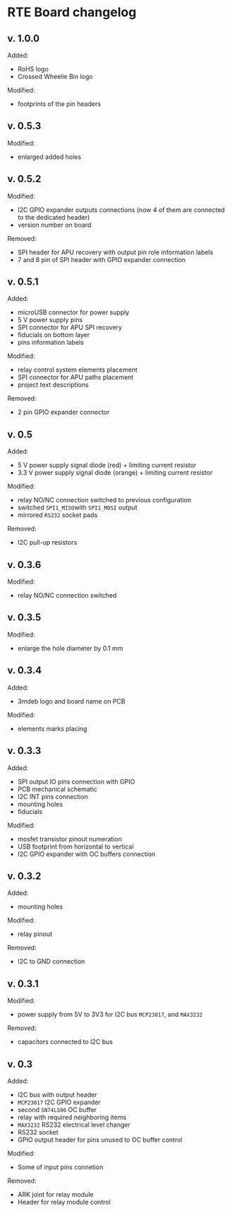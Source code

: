 RTE Board changelog
===================

v. 1.0.0
--------

Added:

* RoHS logo
* Crossed Wheelie Bin logo

Modified:

* footprints of the pin headers

v. 0.5.3
--------

Modified:
* enlarged added holes

v. 0.5.2
--------

Modified:
* I2C GPIO expander outputs connections (now 4 of them are connected to the dedicated header)
* version number on board

Removed:
* SPI header for APU recovery with output pin role information labels
* 7 and 8 pin of SPI header with GPIO expander connection

v. 0.5.1
--------

Added:
* microUSB connector for power supply
* 5 V power supply pins
* SPI connector for APU SPI recovery
* fiducials on bottom layer
* pins information labels

Modified:
* relay control system elements placement
* SPI connector for APU paths placement
* project text descriptions

Removed:
* 2 pin GPIO expander connector

v. 0.5
------

Added:
* 5 V power supply signal diode (red) + limiting current resistor
* 3.3 V power supply signal diode (orange) + limiting current resistor

Modified:
* relay NO/NC connection switched to previous configuration
* switched `SPI1_MISO`with `SPI1_MOSI` output
* mirrored `RS232` socket pads

Removed:
* I2C pull-up resistors

v. 0.3.6
--------

Modified:
* relay NO/NC connection switched

v. 0.3.5
--------

Modified:
* enlarge the hole diameter by 0.1 mm

v. 0.3.4
--------

Added:
* 3mdeb logo and board name on PCB

Modified:
* elements marks placing

v. 0.3.3
--------

Added:
* SPI output IO pins connection with GPIO
* PCB mechanical schematic
* I2C INT pins connection
* mounting holes
* fiducials

Modified:
* mosfet transistor pinout numeration
* USB footprint from horizontal to vertical
* I2C GPIO expander with OC buffers connection

v. 0.3.2
--------

Added:
* mounting holes

Modified:
* relay pinout

Removed:
* I2C to GND connection

v. 0.3.1
--------

Modified:
* power supply from 5V to 3V3 for I2C bus `MCP23017`, and `MAX3232`

Removed:
* capacitors connected to I2C bus

v. 0.3
------

Added:
* I2C bus with output header
* `MCP23017` I2C GPIO expander
* second `SN74LS06` OC buffer
* relay with required neighboring items
* `MAX3232` RS232 electrical level changer
* RS232 socket
* GPIO output header for pins unused to OC buffer control

Modified:
* Some of input pins connetion

Removed:
* ARK joint for relay module
* Header for relay module control
